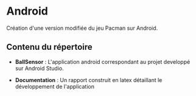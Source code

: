 # Android

Création d'une version modifiée du jeu Pacman sur Android.

## Contenu du répertoire

* __BallSensor__ : L'application android correspondant au projet developpé sur Android Studio.

* __Documentation__ : Un rapport construit en latex détaillant le développement de l'application



